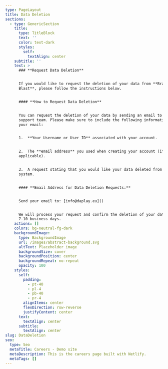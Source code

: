 ```yaml
---
type: PageLayout
title: Data Deletion
sections:
  - type: GenericSection
    title:
      type: TitleBlock
      text: ''
      color: text-dark
      styles:
        self:
          textAlign: center
    subtitle: ''
    text: >
      ### **Request Data Deletion**


      If you would like to request the deletion of your data from **Brain
      Blast**, please follow the instructions below.


      #### **How to Request Data Deletion**


      You can request the deletion of your data by sending an email to our
      support team. Please make sure to include the following information in
      your email:


      1.  **Your Username or User ID** associated with your account.


      2.  The **email address** you used when creating your account (if
      applicable).


      3.  A request stating that you would like your data deleted from our
      system.


      #### **Email Address for Data Deletion Requests:**


      Send your email to: [info@daplay.eu]()


      We will process your request and confirm the deletion of your data within
      7-10 business days.
    actions: []
    colors: bg-neutral-fg-dark
    backgroundImage:
      type: BackgroundImage
      url: /images/abstract-background.svg
      altText: Placeholder image
      backgroundSize: cover
      backgroundPosition: center
      backgroundRepeat: no-repeat
      opacity: 100
    styles:
      self:
        padding:
          - pt-40
          - pl-4
          - pb-40
          - pr-4
        alignItems: center
        flexDirection: row-reverse
        justifyContent: center
      text:
        textAlign: center
      subtitle:
        textAlign: center
slug: DataDeletion
seo:
  type: Seo
  metaTitle: Careers - Demo site
  metaDescription: This is the careers page built with Netlify.
  metaTags: []
---
```

